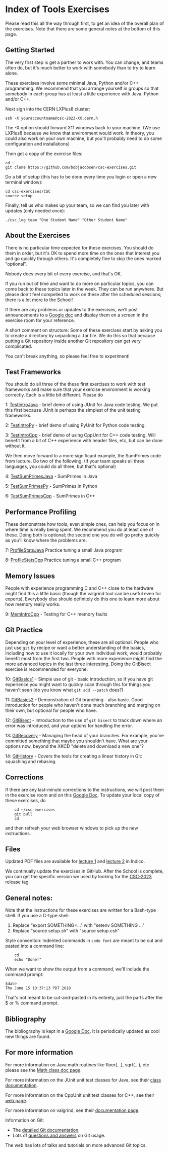 # Index of Tools Exercises

Please read this all the way through first, to get an idea
of the overall plan of the exercises. Note that there are some
general notes at the bottom of this page.


## Getting Started
The very first step is get a partner to work with.  You can change, and teams often do, but it's much better to work with somebody than to try to learn alone.

These exercises involve some minimal Java, Python and/or C++ programming. We recommend that you arrange yourself in groups so that somebody in each group has at least a little experience with Java, Python and/or C++.

Next sign into the CERN LXPlus8 cluster:

```
ssh -X youraccountname@csc-2023-XX.cern.h
```

The -X option should forward X11 windows back to your machine.  (We use LXPlus8 because we know that environment would work.  In theory, you could also work on your own machine, but you'll probably need to do some configuration and installations)

Then get a copy of the exercise files:
```
cd ~
git clone https://github.com/bobjacobsen/csc-exercises.git

```
Do a bit of setup (this has to be done every time you login or open a new terminal window):
```
cd csc-exercises/CSC
source setup
```

Finally, tell us who makes up your team, so we can find you later with updates (only needed once):
```
./csc_log team "One Student Name" "Other Student Name"
```

## About the Exercises

There is no particular time expected for these exercises. You should do them in order, but it's OK to spend more time on the ones that interest you and go quickly through others.  It's completely fine to skip the ones marked "optional".

Nobody does every bit of every exercise, and that's OK.

If you run out of time and want to do more on particular topics, you can come back to these topics later in the week. They can be run anywhere.  But please don't feel compelled to work on these after the scheduled sessions; there is a lot more to the School!

If there are any problems or updates to the exercises, we'll post announcements to a [Google doc](https://docs.google.com/document/d/1g3b2e7wf3mWaIZ4U6MkNR5B4fQuO71y6Q341LGs45HQ/edit) and display them on a screen in the exercise room for your reference.

A short comment on structure: Some of these exercises start by asking you to create a directory by unpacking a .tar file.  We do this so that because putting a Git repository inside another Git repository can get very complicated.

You can't break anything, so please feel free to experiment!

## Test Frameworks

You should do all three of the these first exercises to work with test frameworks
and make sure that your exercise environment is working correctly.
Each is a little bit different. Please do

1: [TestIntroJava](TestIntroJava/README.md) - brief demo of using JUnit for Java code testing. We put this first because JUnit is perhaps the simplest of the unit testing frameworks.

2: [TestIntroPy](TestIntroPy/README.md) - brief demo of using PyUnit for Python code testing.

3: [TestIntroCpp](TestIntroCpp/README.md) - brief demo of using CppUnit for C++ code testing. Will benefit from a bit of C++ experience with header files, etc, but can be done without it.

We then move forward to a more significant example, the SumPrimes code from lecture.  Do two of the following. (If your team speaks all three languages, you could do all three, but that's optional)

4: [TestSumPrimesJava](TestSumPrimesJava/README.md) - SumPrimes in Java

5: [TestSumPrimesPy](TestSumPrimesPy/README.md) - SumPrimes in Python

6: [TestSumPrimesCpp](TestSumPrimesCpp/README.md) - SumPrimes in C++

## Performance Profiling

These demonstrate how tools, even simple ones, can help you focus on in where time is really being spent.
We recommend you do at least one of these. Doing both is optional; the second one you do will go pretty quickly as you'll know where the problems are.

7: [ProfileStatsJava](ProfileStatsJava/README.md) Practice tuning a small Java program

8: [ProfileStatsCpp](ProfileStatsCpp/README.md) Practice tuning a small C++ program


## Memory Issues

People with experience programming C and C++ close to the hardware might find this a little basic (though the valgrind tool can be  useful even for experts). Everybody else should definitely do this one to learn more about how memory really works.

9: [MemIntroCpp](MemIntroCpp/README.md) - Testing for C++ memory faults


## Git Practice

Depending on your level of experience, these are all optional.  People who just use `git` by recipe or want a better understanding of the basics, including how to use it locally for your own individual work, would probably benefit most from the first two.  People with more experience might find the more advanced topics in the last three interesting. Doing the GitBisect exercise is recommended for everyone.

10: [GitBasics1](GitBasics1/README.md) - Simple use of git - basic introduction, so if you have git experience you might want to quickly scan through this for things you haven't seen (do you know what `git add --patch` does?)

11: [GitBasics2](GitBasics2/README.md) - Demonstration of Git branching - also basic. Good introduction for people who haven't done much branching and merging on their own, but optional for people who have.

12: [GitBisect](GitBisect/README.md) - Introduction to the use of `git bisect` to track down where an error was introduced, and your options for handling the error.

13: [GitRecovery](GitRecovery/README.md) - Managing the head of your branches. For example, you've committed something that maybe you shouldn't have.  What are your options now, beyond the XKCD "delete and download a new one"?

14: [GitHistory](GitHistory/README.md) - Covers the tools for creating a linear history in Git:  squashing and rebasing.

## Corrections

If there are any last-minute corrections to the instructions,
we will post them in the exercise room and on this [Google Doc](https://docs.google.com/document/d/1g3b2e7wf3mWaIZ4U6MkNR5B4fQuO71y6Q341LGs45HQ/edit?usp=sharing). To update your local copy of these exercises, do
```
    cd ~/csc-exercises
    git pull
    cd
```
and then refresh your web browser windows to pick up the new instructions.

## Files

Updated PDF files are available for
<a href="https://indico.cern.ch/event/1125271/contributions/4723302/">lecture 1</a> and
<a href="https://indico.cern.ch/event/1125271/contributions/4723247/">lecture 2</a> in Indico.

We continually update the exercises in GitHub.
After the School is complete, you can get the specific version we used
by looking for the
<a href="https://github.com/bobjacobsen/csc-exercises/releases/CSC-2023">CSC-2023</a> release tag.

## General notes:

Note that the instructions for these exercises are written for a Bash-type shell.  If you use a C-type shell:
<OL>
<LI>Replace "export SOMETHING=..." with "setenv SOMETHING ..."
<LI>Replace "source setup.sh" with "source setup.csh"
</OL>


Style convention:  Indented commands in <code>code font</code> are meant to
be cut and pasted into a command line:
```
    cd
    echo "Done!"
```
When we want to show the output from a command, we'll include the command prompt:
```
$date
Thu June 15 10:37:13 PDT 2018
```
That's not meant to be cut-and-pasted in its entirety, just the parts
after the $ or % command prompt.

<h2 id="biblio">Bibliography</h2>

The bibliography is kept in a
<a href="https://docs.google.com/document/d/1Jvb1zYRibzOw74VKnGsmTVfWkQcOxb_yc8JboebFDpA/edit#">Google Doc</a>.
It is periodically updated as cool new things are found.

<h2>For more information</h2>
For more information on Java math routines like floor(...), sqrt(...), etc
please see the
<a href="http://download.oracle.com/javase/8/docs/api/java/lang/Math.html">Math class doc page</a>.

For more information on the JUnit unit test classes for Java, see their
<a href="http://junit.sourceforge.net/javadoc/">class documentation</a>.

For more information on the CppUnit unit test classes for C++, see their
<a href="http://cppunit.sourceforge.net/doc/1.8.0/">web page</a>.

For more information on valgrind, see their
<a href="http://valgrind.org/docs/">documentation page</a>.

Information on Git:

 - The <a href="https://www.kernel.org/pub/software/scm/git/docs/">detailed Git documentation</a>.
 - Lots of <a href="http://gitready.com">questions and answers</a> on Git usage.

The web has lots of talks and tutorials on more advanced Git topics.

</body>
</html>
